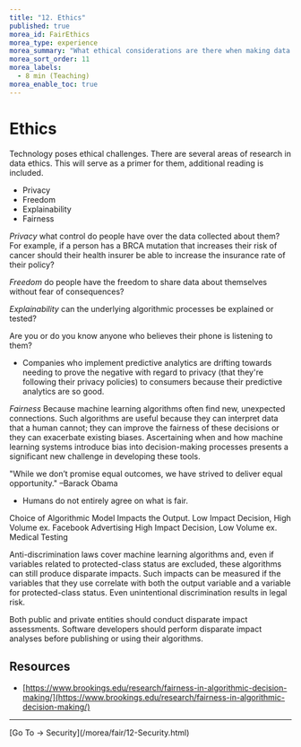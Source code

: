 ```yaml
---
title: "12. Ethics"
published: true
morea_id: FairEthics
morea_type: experience
morea_summary: "What ethical considerations are there when making data public?"
morea_sort_order: 11
morea_labels:
  - 8 min (Teaching)
morea_enable_toc: true
---
```


# Ethics

Technology poses ethical challenges. There are several areas of research in data ethics. This will serve as a primer for them, additional reading is included.

- Privacy
- Freedom
- Explainability
- Fairness

_Privacy_ what control do people have over the data collected about them? For example, if a person has a BRCA mutation that increases their risk of cancer should their health insurer be able to increase the insurance rate of their policy?

_Freedom_ do people have the freedom to share data about themselves without fear of consequences?

_Explainability_ can the underlying algorithmic processes be explained or tested?

Are you or do you know anyone who believes their phone is listening to them?

- Companies who implement predictive analytics are drifting towards needing to prove the negative with regard to privacy (that they're following their privacy policies) to consumers because their predictive analytics are so good.

_Fairness_ Because machine learning algorithms often find new, unexpected connections. Such algorithms are useful because they can interpret data that a human cannot; they can improve the fairness of these decisions or they can exacerbate existing biases. Ascertaining when and how machine learning systems introduce bias into decision-making processes presents a significant new challenge in developing these tools.

"While we don’t promise equal outcomes, we have strived to deliver equal opportunity." –Barack Obama

- Humans do not entirely agree on what is fair.

Choice of Algorithmic Model Impacts the Output.
Low Impact Decision, High Volume ex. Facebook Advertising
High Impact Decision, Low Volume ex. Medical Testing

Anti-discrimination laws cover machine learning algorithms and, even if variables related to protected-class status are excluded, these algorithms can still produce disparate impacts. Such impacts can be measured if the variables that they use correlate with both the output variable and a variable for protected-class status. Even unintentional discrimination results in legal risk.

Both public and private entities should conduct disparate impact assessments. Software developers should perform disparate impact analyses before publishing or using their algorithms.

## Resources

- [https://www.brookings.edu/research/fairness-in-algorithmic-decision-making/](https://www.brookings.edu/research/fairness-in-algorithmic-decision-making/)

<hr />
[Go To -> Security](/morea/fair/12-Security.html)
